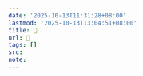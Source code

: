 ```yaml
---
date: '2025-10-13T11:31:28+08:00'
lastmod: '2025-10-13T13:04:51+08:00'
title: 󰩣
url: 󰩣
tags: []
src:
note:
---
```

